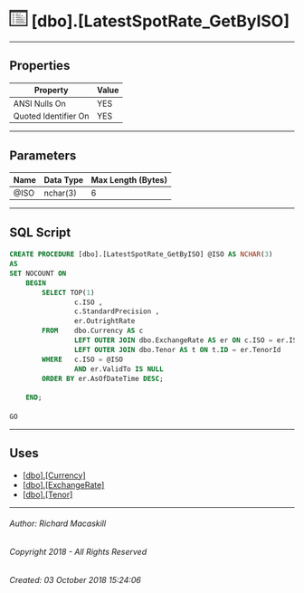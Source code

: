 #### 



# ![Stored Procedures](../../../../Images/StoredProcedure32.png) [dbo].[LatestSpotRate_GetByISO]

---

## <a name="#properties"></a>Properties

| Property | Value |
|---|---|
| ANSI Nulls On | YES |
| Quoted Identifier On | YES |


---

## <a name="#parameters"></a>Parameters

| Name | Data Type | Max Length (Bytes) |
|---|---|---|
| @ISO | nchar(3) | 6 |


---

## <a name="#sqlscript"></a>SQL Script

```sql
CREATE PROCEDURE [dbo].[LatestSpotRate_GetByISO] @ISO AS NCHAR(3)
AS
SET NOCOUNT ON
    BEGIN
        SELECT TOP(1)
                c.ISO ,
                c.StandardPrecision ,
                er.OutrightRate
        FROM    dbo.Currency AS c
                LEFT OUTER JOIN dbo.ExchangeRate AS er ON c.ISO = er.ISO
                LEFT OUTER JOIN dbo.Tenor AS t ON t.ID = er.TenorId
        WHERE   c.ISO = @ISO
                AND er.ValidTo IS NULL
        ORDER BY er.AsOfDateTime DESC;

    END;
    
GO

```


---

## <a name="#uses"></a>Uses

* [[dbo].[Currency]](../../Tables/Currency.md)
* [[dbo].[ExchangeRate]](../../Tables/ExchangeRate.md)
* [[dbo].[Tenor]](../../Tables/Tenor.md)


---

###### Author:  Richard Macaskill

###### Copyright 2018 - All Rights Reserved

###### Created: 03 October 2018 15:24:06

